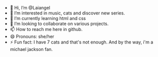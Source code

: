 - 👋 Hi, I’m @Laiangel
- 👀 I’m interested in music, cats and discover new series.
- 🌱 I’m currently learning html and css
- 💞️ I’m looking to collaborate on various projects.
- 📫 How to reach me here in github.
- 😄 Pronouns: she/her
- ⚡ Fun fact: I have 7 cats and that's not enough. And by the way, i'm a michael jackson fan.

<!---
Laiangel/Laiangel is a ✨ special ✨ repository because its `README.md` (this file) appears on your GitHub profile.
You can click the Preview link to take a look at your changes.
--->
